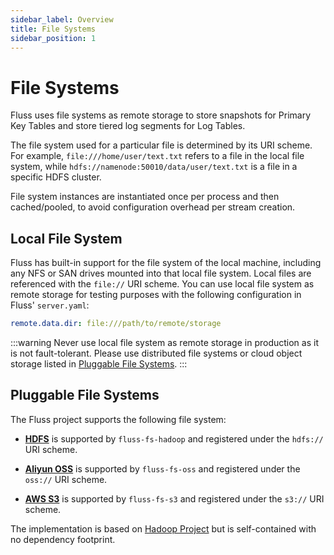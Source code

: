 ```yaml
---
sidebar_label: Overview
title: File Systems
sidebar_position: 1
---
```


<!--
 Licensed to the Apache Software Foundation (ASF) under one
 or more contributor license agreements.  See the NOTICE file
 distributed with this work for additional information
 regarding copyright ownership.  The ASF licenses this file
 to you under the Apache License, Version 2.0 (the
 "License"); you may not use this file except in compliance
 with the License.  You may obtain a copy of the License at

      http://www.apache.org/licenses/LICENSE-2.0

 Unless required by applicable law or agreed to in writing, software
 distributed under the License is distributed on an "AS IS" BASIS,
 WITHOUT WARRANTIES OR CONDITIONS OF ANY KIND, either express or implied.
 See the License for the specific language governing permissions and
 limitations under the License.
-->

# File Systems

Fluss uses file systems as remote storage to store snapshots for Primary Key Tables and store tiered log segments for Log Tables.

The file system used for a particular file is determined by its URI scheme. For example, `file:///home/user/text.txt` refers to a file in the local file system,
while `hdfs://namenode:50010/data/user/text.txt` is a file in a specific HDFS cluster.

File system instances are instantiated once per process and then cached/pooled, to avoid configuration overhead per stream creation.


## Local File System

Fluss has built-in support for the file system of the local machine, including any NFS or SAN drives mounted into that local file system. 
Local files are referenced with the `file://` URI scheme. 
You can use local file system as remote storage for testing purposes with the following configuration in Fluss' `server.yaml`:
```yaml
remote.data.dir: file:///path/to/remote/storage
```

:::warning
Never use local file system as remote storage in production as it is not fault-tolerant. 
Please use distributed file systems or cloud object storage listed in [Pluggable File Systems](#pluggable-file-systems).
:::

## Pluggable File Systems

The Fluss project supports the following file system:

- **[HDFS](hdfs.md)** is supported by `fluss-fs-hadoop` and registered under the `hdfs://` URI scheme.

- **[Aliyun OSS](oss.md)** is supported by `fluss-fs-oss` and registered under the `oss://` URI scheme.

- **[AWS S3](s3.md)** is supported by `fluss-fs-s3` and registered under the `s3://` URI scheme.

The implementation is based on [Hadoop Project](https://hadoop.apache.org/) but is self-contained with no dependency footprint.